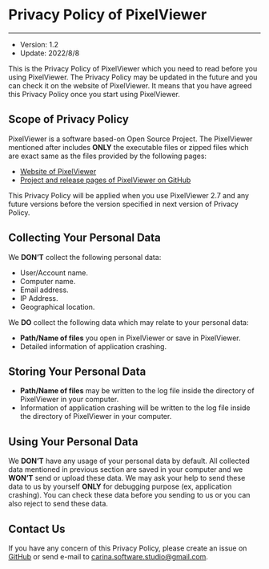 # Privacy Policy of PixelViewer
 ---
+ Version: 1.2
+ Update: 2022/8/8

This is the Privacy Policy of PixelViewer which you need to read before you using PixelViewer. The Privacy Policy may be updated in the future and you can check it on the website of PixelViewer. It means that you have agreed this Privacy Policy once you start using PixelViewer.

## Scope of Privacy Policy
PixelViewer is a software based-on Open Source Project. The PixelViewer mentioned after includes **ONLY** the executable files or zipped files which are exact same as the files provided by the following pages:

+ [Website of PixelViewer](https://carinastudio.azurewebsites.net/PixelViewer/)
+ [Project and release pages of PixelViewer on GitHub](https://github.com/carina-studio/PixelViewer)

This Privacy Policy will be applied when you use PixelViewer 2.7 and any future versions before the version specified in next version of Privacy Policy.

## Collecting Your Personal Data
We **DON’T** collect the following personal data:

+ User/Account name.
+ Computer name.
+ Email address.
+ IP Address.
+ Geographical location.

We **DO** collect the following data which may relate to your personal data:

+ **Path/Name of files** you open in PixelViewer or save in PixelViewer.
+ Detailed information of application crashing.

## Storing Your Personal Data
+ **Path/Name of files** may be written to the log file inside the directory of PixelViewer in your computer.
+ Information of application crashing will be written to the log file inside the directory of PixelViewer in your computer.

## Using Your Personal Data
We **DON’T** have any usage of your personal data by default. All collected data mentioned in previous section are saved in your computer and we **WON’T** send or upload these data. We may ask your help to send these data to us by yourself **ONLY** for debugging purpose (ex, application crashing). You can check these data before you sending to us or you can also reject to send these data.

## Contact Us
If you have any concern of this Privacy Policy, please create an issue on [GitHub](https://github.com/carina-studio/PixelViewer/issues) or send e-mail to [carina.software.studio@gmail.com](mailto:carina.software.studio@gmail.com).